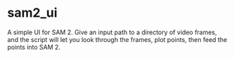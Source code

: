 # sam2_ui
A simple UI for SAM 2. Give an input path to a directory of video frames, and the script will let you look through the frames, plot points, then feed the points into SAM 2.

